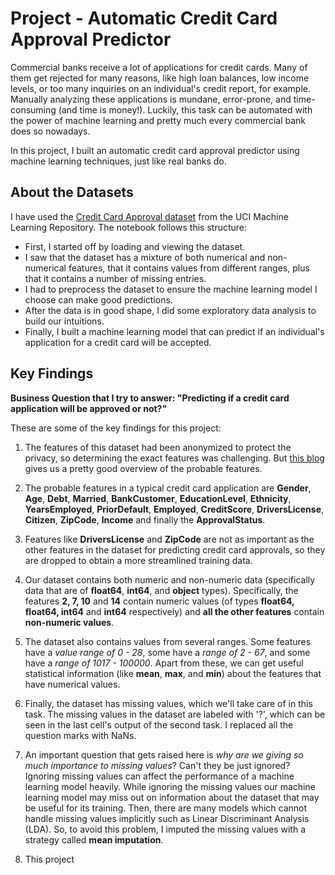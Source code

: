 # Project - Automatic Credit Card Approval Predictor

Commercial banks receive a lot of applications for credit cards. Many of them get rejected for many reasons, like high loan balances, low income levels, or too many inquiries on an individual's credit report, for example. Manually analyzing these applications is mundane, error-prone, and time-consuming (and time is money!). Luckily, this task can be automated with the power of machine learning and pretty much every commercial bank does so nowadays.

In this project, I built an automatic credit card approval predictor using machine learning techniques, just like real banks do.

## About the Datasets
I have used the [Credit Card Approval dataset](http://archive.ics.uci.edu/ml/datasets/credit+approval) from the UCI Machine Learning Repository. The notebook follows this structure:

* First, I started off by loading and viewing the dataset.
* I saw that the dataset has a mixture of both numerical and non-numerical features, that it contains values from different ranges, plus that it contains a number of missing entries.
* I had to preprocess the dataset to ensure the machine learning model I choose can make good predictions.
* After the data is in good shape, I did some exploratory data analysis to build our intuitions.
* Finally, I built a machine learning model that can predict if an individual's application for a credit card will be accepted.

## Key Findings

**Business Question that I try to answer: "Predicting if a credit card application will be approved or not?"**

These are some of the key findings for this project:
1. The features of this dataset had been anonymized to protect the privacy, so determining the exact features was challenging. But [this blog](http://rstudio-pubs-static.s3.amazonaws.com/73039_9946de135c0a49daa7a0a9eda4a67a72.html) gives us a pretty good overview of the probable features.

2. The probable features in a typical credit card application are **Gender**, **Age**, **Debt**, **Married**, **BankCustomer**, **EducationLevel**, **Ethnicity**, **YearsEmployed**, **PriorDefault**, **Employed**, **CreditScore**, **DriversLicense**, **Citizen**, **ZipCode**, **Income** and finally the **ApprovalStatus**.

3. Features like **DriversLicense** and **ZipCode** are not as important as the other features in the dataset for predicting credit card approvals, so they are dropped to obtain a more streamlined training data.
 
4. Our dataset contains both numeric and non-numeric data (specifically data that are of **float64**, **int64**, and **object** types). Specifically, the features **2, 7, 10** and **14** contain numeric values (of types **float64, float64, int64** and **int64** respectively) and **all the other features** contain **non-numeric values**.

5. The dataset also contains values from several ranges. Some features have a *value range of 0 - 28*, some have a *range of 2 - 67*, and some have a *range of 1017 - 100000*. Apart from these, we can get useful statistical information (like **mean**, **max**, and **min**) about the features that have numerical values.

6. Finally, the dataset has missing values, which we'll take care of in this task. The missing values in the dataset are labeled with '?', which can be seen in the last cell's output of the second task. I replaced all the question marks with NaNs.

7. An important question that gets raised here is *why are we giving so much importance to missing values*? Can't they be just ignored? Ignoring missing values can affect the performance of a machine learning model heavily. While ignoring the missing values our machine learning model may miss out on information about the dataset that may be useful for its training. Then, there are many models which cannot handle missing values implicitly such as Linear Discriminant Analysis (LDA). So, to avoid this problem, I imputed the missing values with a strategy called **mean imputation**.

8. This project 



